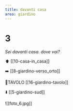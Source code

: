 ```yaml
---
title: davanti casa
area: giardino
---
```

# 3
_Sei davanti casa.
dove vai?_

⬆︎ [[10-casa-in_casa]]

➡️ [[8-giardino-verso_orto]]

👀TAVOLO [[16-giardino-tavolo]]

⬇️ [[5-giardino-sud]] 

![[foto_6.jpg]]
